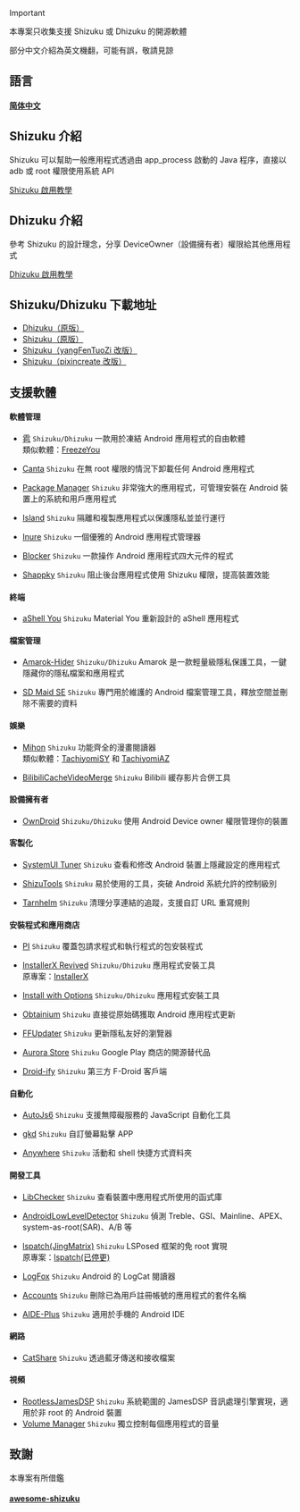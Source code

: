 > [!IMPORTANT]
> 本專案只收集支援 Shizuku 或 Dhizuku 的開源軟體
> 
> 部分中文介紹為英文機翻，可能有誤，敬請見諒

## 語言
#### [简体中文](https://github.com/lovestoryhhh/ShizukuDhizuku-list/blob/main/README.md)

## Shizuku 介紹
Shizuku 可以幫助一般應用程式透過由 app_process 啟動的 Java 程序，直接以 adb 或 root 權限使用系統 API

[Shizuku 啟用教學](https://shizuku.rikka.app/zh-hant/guide/setup/)

## Dhizuku 介紹
參考 Shizuku 的設計理念，分享 DeviceOwner（設備擁有者）權限給其他應用程式

[Dhizuku 啟用教學](https://github.com/iamr0s/Dhizuku/discussions/16)

## Shizuku/Dhizuku 下載地址
- [Dhizuku（原版）](https://github.com/iamr0s/Dhizuku)
- [Shizuku（原版）](https://github.com/RikkaApps/Shizuku)
- [Shizuku（yangFenTuoZi 改版）](https://github.com/yangFenTuoZi/Shizuku)
- [Shizuku（pixincreate 改版）](https://github.com/pixincreate/Shizuku)

## 支援軟體

#### 軟體管理
- [雹](https://github.com/aistra0528/Hail) `Shizuku/Dhizuku` 一款用於凍結 Android 應用程式的自由軟體  
    類似軟體：[FreezeYou](https://github.com/FreezeYou/FreezeYou)

- [Canta](https://github.com/samolego/Canta) `Shizuku` 在無 root 權限的情況下卸載任何 Android 應用程式

- [Package Manager](https://github.com/SmartPack/PackageManager) `Shizuku` 非常強大的應用程式，可管理安裝在 Android 裝置上的系統和用戶應用程式

- [Island](https://github.com/oasisfeng/island) `Shizuku` 隔離和複製應用程式以保護隱私並並行運行

- [Inure](https://github.com/Hamza417/Inure) `Shizuku` 一個優雅的 Android 應用程式管理器

- [Blocker](https://github.com/lihenggui/blocker) `Shizuku` 一款操作 Android 應用程式四大元件的程式

- [Shappky](https://github.com/YasserNull/shappky) `Shizuku` 阻止後台應用程式使用 Shizuku 權限，提高裝置效能

#### 終端
- [aShell You](https://github.com/DP-Hridayan/aShellYou) `Shizuku` Material You 重新設計的 aShell 應用程式

#### 檔案管理
- [Amarok-Hider](https://github.com/deltazefiro/Amarok-Hider) `Shizuku/Dhizuku` Amarok 是一款輕量級隱私保護工具，一鍵隱藏你的隱私檔案和應用程式

- [SD Maid SE](https://github.com/d4rken-org/sdmaid-se) `Shizuku` 專門用於維護的 Android 檔案管理工具，釋放空間並刪除不需要的資料

#### 娛樂
- [Mihon](https://github.com/mihonapp/mihon) `Shizuku` 功能齊全的漫畫閱讀器  
    類似軟體：[TachiyomiSY](https://github.com/jobobby04/TachiyomiSY) 和 [TachiyomiAZ](https://github.com/az4521/TachiyomiAZ)

- [BilibiliCacheVideoMerge](https://github.com/molihuan/BilibiliCacheVideoMerge) `Shizuku` Bilibili 緩存影片合併工具

#### 設備擁有者
- [OwnDroid](https://github.com/BinTianqi/OwnDroid) `Shizuku/Dhizuku` 使用 Android Device owner 權限管理你的裝置

#### 客製化
- [SystemUI Tuner](https://github.com/zacharee/Tweaker) `Shizuku` 查看和修改 Android 裝置上隱藏設定的應用程式

- [ShizuTools](https://github.com/legendsayantan/ShizuTools) `Shizuku` 易於使用的工具，突破 Android 系統允許的控制級別

- [Tarnhelm](https://github.com/lz233/Tarnhelm) `Shizuku` 清理分享連結的追蹤，支援自訂 URL 重寫規則

#### 安裝程式和應用商店
- [PI](https://github.com/SanmerApps/PI) `Shizuku` 覆蓋包請求程式和執行程式的包安裝程式

- [InstallerX Revived](https://github.com/wxxsfxyzm/InstallerX-Revived) `Shizuku/Dhizuku` 應用程式安裝工具  
    原專案：[InstallerX](https://github.com/iamr0s/InstallerX)

- [Install with Options](https://github.com/zacharee/InstallWithOptions) `Shizuku/Dhizuku` 應用程式安裝工具

- [Obtainium](https://github.com/ImranR98/Obtainium) `Shizuku` 直接從原始碼獲取 Android 應用程式更新

- [FFUpdater](https://github.com/Tobi823/ffupdater) `Shizuku` 更新隱私友好的瀏覽器

- [Aurora Store](https://gitlab.com/AuroraOSS/AuroraStore) `Shizuku` Google Play 商店的開源替代品

- [Droid-ify](https://github.com/Droid-ify/client) `Shizuku` 第三方 F-Droid 客戶端

#### 自動化
- [AutoJs6](https://github.com/SuperMonster003/AutoJs6) `Shizuku` 支援無障礙服務的 JavaScript 自動化工具

- [gkd](https://github.com/gkd-kit/gkd) `Shizuku` 自訂螢幕點擊 APP

- [Anywhere](https://github.com/zhaobozhen/Anywhere-) `Shizuku` 活動和 shell 快捷方式資料夾

#### 開發工具
- [LibChecker](https://github.com/LibChecker/LibChecker) `Shizuku` 查看裝置中應用程式所使用的函式庫

- [AndroidLowLevelDetector](https://github.com/imknown/AndroidLowLevelDetector) `Shizuku` 偵測 Treble、GSI、Mainline、APEX、system-as-root(SAR)、A/B 等

- [lspatch(JingMatrix)](https://github.com/JingMatrix/LSPatch) `Shizuku` LSPosed 框架的免 root 實現  
    原專案：[lspatch(已停更)](https://github.com/LSPosed/LSPatch)

- [LogFox](https://github.com/F0x1d/LogFox) `Shizuku` Android 的 LogCat 閱讀器

- [Accounts](https://github.com/iamr0s/AndroidAccounts) `Shizuku` 刪除已為用戶註冊帳號的應用程式的套件名稱

- [AIDE-Plus](https://github.com/AndroidIDE-CN/AIDE-Plus) `Shizuku` 適用於手機的 Android IDE

#### 網路
- [CatShare](https://github.com/kmod-midori/CatShare) `Shizuku` 透過藍牙傳送和接收檔案

#### 視頻
- [RootlessJamesDSP](https://github.com/timschneeb/RootlessJamesDSP) `Shizuku` 系統範圍的 JamesDSP 音訊處理引擎實現，適用於非 root 的 Android 裝置
- [Volume Manager](https://github.com/yume-chan/VolumeManager) `Shizuku` 獨立控制每個應用程式的音量

## 致謝
本專案有所借鑑
#### [awesome-shizuku](https://github.com/timschneeb/awesome-shizuku)
